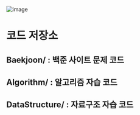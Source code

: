 ![image](https://user-images.githubusercontent.com/81700507/231072652-6cb894c2-d1be-414b-9d64-40d7f099c429.png)


# 코드 저장소
## Baekjoon/ : 백준 사이트 문제 코드
## Algorithm/ : 알고리즘 자습 코드
## DataStructure/ : 자료구조 자습 코드

